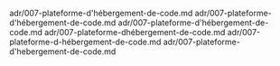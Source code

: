 adr/007-plateforme-d'hébergement-de-code.md
adr/007-plateforme-d'hébergement-de-code.md
adr/007-plateforme-d'hébergement-de-code.md
adr/007-plateforme-dhébergement-de-code.md
adr/007-plateforme-d-hébergement-de-code.md
adr/007-plateforme-d'hebergement-de-code.md
